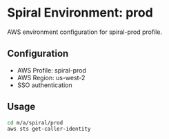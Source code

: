 # Spiral Environment: prod

AWS environment configuration for spiral-prod profile.

## Configuration

- AWS Profile: spiral-prod
- AWS Region: us-west-2
- SSO authentication

## Usage

```bash
cd m/a/spiral/prod
aws sts get-caller-identity
```
